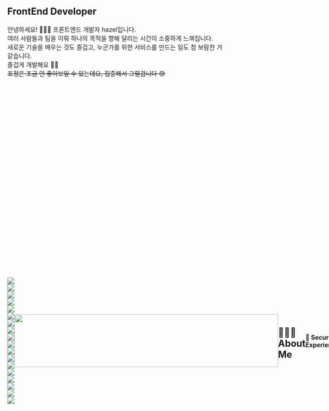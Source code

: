 ## FrontEnd Developer

안녕하세요! 🙋🏻‍♀️ 프론트엔드 개발자 hazel입니다. <br />
여러 사람들과 팀을 이뤄 하나의 목적을 향해 달리는 시간이 소중하게 느껴집니다. <br />
새로운 기술을 배우는 것도 즐겁고, 누군가를 위한 서비스를 만드는 일도 참 보람찬 거 같습니다. <br />
즐겁게 개발해요 👏🏻 <br />
~~표정은 조금 안 좋아보일 수 있는데요, 집중해서 그럴겁니다 😓~~
<br />
<br />

<div style="display: flex; flex-direction: row; align-items: center;">
<div>
<div>
  <img src="https://img.shields.io/badge/C-00599C?style=flat&logo=c&logoColor=white" />
  <img src="https://img.shields.io/badge/Python-3776AB?style=flat&logo=python&logoColor=white" />
  <img src="https://img.shields.io/badge/HTML-E34F26?style=flat&logo=html5&logoColor=white" />
  <img src="https://img.shields.io/badge/CSS-1572B6?style=flat&logo=css3&logoColor=white" />
  <img src="https://img.shields.io/badge/JavaScript-F7DF1E?style=flat&logo=javascript&logoColor=black" />
  <img src="https://img.shields.io/badge/TypeScript-007ACC?style=flat&logo=typescript&logoColor=white" />
</div>

<div>
  <img src="https://img.shields.io/badge/React-61DAFB?style=flat&logo=react&logoColor=black" />
  <img src="https://img.shields.io/badge/Emotion-EC6E4C?style=flat&logo=emotion&logoColor=white" />
  <img src="https://img.shields.io/badge/Tailwind_CSS-38B2AC?style=flat&logo=tailwind-css&logoColor=white" />
</div>

<div>
  <img src="https://img.shields.io/badge/Express-000000?style=flat&logo=express&logoColor=white" />
  <img src="https://img.shields.io/badge/FastAPI-005571?style=flat&logo=fastapi&logoColor=white" />
</div>

<div>
  <img src="https://img.shields.io/badge/MySQL-4479A1?style=flat&logo=mysql&logoColor=white" />
  <img src="https://img.shields.io/badge/MongoDB-47A248?style=flat&logo=mongodb&logoColor=white" />
</div>

<div>
  <img src="https://img.shields.io/badge/Linux-FCC624?style=flat&logo=linux&logoColor=black" />
  <img src="https://img.shields.io/badge/AWS-232F3E?style=flat&logo=amazonaws&logoColor=white" />
  <img src="https://img.shields.io/badge/Docker-2496ED?style=flat&logo=docker&logoColor=white" />
</div>

<div>
  <img src="https://img.shields.io/badge/Notion-000000?style=flat&logo=notion&logoColor=white" />
  <img src="https://img.shields.io/badge/GitHub-181717?style=flat&logo=github&logoColor=white" />
</div>
</div>
  
<a href="https://www.gitanimals.org/en_US?utm_medium=image&utm_source=gmlwlsdl&utm_content=line">
  <img
    src="https://render.gitanimals.org/lines/gmlwlsdl"
    width="600"
    height="120"
  />
</a>
  
<br />
  

## 👩🏻‍💻 About Me

#### 🔐 Security Experience

- **[2023.08.25 ~ 2024.01.06]** [한국정보기술연구원 주관 **화이트햇 스쿨 1기**](https://m.ddaily.co.kr/page/view/2023083118071281749)
- **[2023.09.01 ~ 2023.12.21]** 경기대학교 **CERT(침해사고대응팀)** 근무
- **[2024.01.20 ~ 2024.02.03]** **싱가포르 기업 Vellas 시큐어 코딩** 프로그램

#### 👩🏻‍💻 Development Experience

- **[2024.05.08 ~ 2024.05.26]** **미니인턴** (주)위어드섹터
- **[2024.07.17 ~ ]** **구름톤 유니브 3기**
- **[2024.09.06 ~ 2024.10.25]** **(주)구름** SW청소년 동행 프로젝트 멘토
- **[2024.10.21 ~ ]** **카카오테크 클라우드 네이티브 in 제주**

<br />

## 💻 Projects

| Project Name    | Description                                                                | Tech Stack                                                                                                                                                                                                                                                                                                                                                                                                                                                                                         | Period                  | Link                                                                                |
| --------------- | -------------------------------------------------------------------------- | -------------------------------------------------------------------------------------------------------------------------------------------------------------------------------------------------------------------------------------------------------------------------------------------------------------------------------------------------------------------------------------------------------------------------------------------------------------------------------------------------- | ----------------------- | ----------------------------------------------------------------------------------- |
| **Cumulus**     | AWS 환경에서 침해사고 분석을 위한 자동화 아키텍쳐 구성                     | <img src="https://img.shields.io/badge/AWS-232F3E?style=square&logo=amazonaws&logoColor=white" /> <img src="https://img.shields.io/badge/Linux-FCC624?style=flat&logo=linux&logoColor=black" /><img src="https://img.shields.io/badge/Python-3776AB?style=flat&logo=python&logoColor=white" /> <img src="https://img.shields.io/badge/Volatility-000000?style=flat&logo=Volatility&logoColor=white" /> <img src="https://img.shields.io/badge/LiME-b7c52c?style=flat&logo=LiME&logoColor=white" /> | 2023.10.21 ~ 2024.01.06 | [View Project](https://github.com/Cumulus-AWS/Auto-IR-Analysis_Architecture_In_AWS) |
| **AZA**         | 한국인의 3D 신체 데이터를 기반으로 맞춤형 의류 사이즈를 추천하는 AI 서비스 | <img src="https://img.shields.io/badge/React-61DAFB?style=flat&logo=react&logoColor=black" /> <img src="https://img.shields.io/badge/FastAPI-005571?style=flat&logo=fastapi&logoColor=white" /> <img src="https://img.shields.io/badge/Google_Colab-F9AB00?style=plastic&logo=google-colab&logoColor=white" />                                                                                                                                                                                     | 2023.09.01 ~ 2023.12.21 | [View Project](https://github.com/AZA-BootCamp/Frontend.git)                        |
| **Family Note** | 나의 가족을 만들고, 질문을 통해 소통해요.                                  | <img src="https://img.shields.io/badge/React-61DAFB?style=flat&logo=react&logoColor=black" /> <img src="https://img.shields.io/badge/Docker-2496ED?style=flat&logo=docker&logoColor=white" />                                                                                                                                                                                                                                                                                                      | 2024.08.27 ~ 2024.09.25 | [View Project](https://github.com/9oormthonUNIV-3th-KGU/family-note-ui.git)         |
| **BookLog**     | 한 권의 책과 다양한 생각                                                   | <img src="https://img.shields.io/badge/React-61DAFB?style=flat&logo=react&logoColor=black" /> <img src="https://img.shields.io/badge/NAVER-03C75A?style=flat&logo=Naver&logoColor=white" /> <img src="https://img.shields.io/badge/Vercel-000000?style=flat&logo=vercel&logoColor=white">                                                                                                                                                                                                          | 2024.10.01 ~ 2024.10.13 | [View Project](https://github.com/team1-booklog/Frontend.git)                       |
| **이음**        | 결식아동들이 조금 더 편하게 밥 먹을 수 있도록 <br /> <sub>2024 단풍톤 본선 진출</sub>                             | <img src="https://img.shields.io/badge/React-61DAFB?style=flat&logo=react&logoColor=black" /> <img src="https://img.shields.io/badge/kakao-ffcd00.svg?style=flat&logo=kakao&logoColor=000000" /> <img src="https://img.shields.io/badge/Vercel-000000?style=flat&logo=vercel&logoColor=white">                                                                                                                                                                                                     | 2024.11.18 ~ 2024.12.06 | [View Project](https://github.com/9oormthon-univ/2024_DANPOONG_TEAM_24_FE.git)      |
| **찾개 🏆** | 유실견을 쉽고 빠르게 신고하고, 반려동물 정보를 체계적으로 관리할 수 있는 서비스 <br /><sub>카카오 부트캠프 클라우드 네이티브 in 제주 해커톤 대상</sub> | <img src="https://img.shields.io/badge/React_Native-61DAFB?style=flat&logo=react&logoColor=black" /> <img src="https://img.shields.io/badge/TailwindCSS-06B6D4?style=flat&logo=tailwindcss&logoColor=white" /> <img src="https://img.shields.io/badge/Expo-000020?style=flat&logo=expo&logoColor=white" /> <img src="https://img.shields.io/badge/Kakao-FFCD00?style=flat&logo=kakao&logoColor=000000" /> | 2025.03.07 ~ 2025.03.09 | [View Project](https://github.com/chatgae/chatgae-client) |
| **모디** | 일회성 모임을 쉽고 빠르게 모집하고, 일정 조율부터 정산까지 한 번에 해결하는 서비스 🙌🏻 | <img src="https://img.shields.io/badge/React-61DAFB?style=flat&logo=react&logoColor=black" /> <img src="https://img.shields.io/badge/TailwindCSS-06B6D4?style=flat&logo=tailwindcss&logoColor=white" /> <img src="https://img.shields.io/badge/TanStack_Query-FF4154?style=flat&logo=react-query&logoColor=white" /> <img src="https://img.shields.io/badge/Kakao-FFCD00?style=flat&logo=kakao&logoColor=000000" /> <img src="https://img.shields.io/badge/AWS-232F3E?style=flat&logo=amazonaws&logoColor=white" /> | 2025.02.17 ~ | [View Project](https://github.com/100-hours-a-week/3-team-modie-wiki) |

<br />

### 📫 Contact

<div>
  <a href="https://www.linkedin.com/public-profile/settings?trk=d_flagship3_profile_self_view_public_profile"><img src="https://img.shields.io/badge/LinkedIn-3b5998?style=flat&logo=LinkedIn&logoColor=white" /></a>
  <a href="mailto:heejin094@kyonggi.ac.kr"><img src="https://img.shields.io/badge/Gmail-EA4335?style=flat&logo=Gmail&logoColor=white"/></a>
</div>
